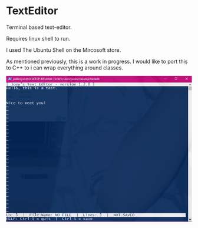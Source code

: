# TextEditor
Terminal based text-editor.


Requires linux shell to run.


I used The Ubuntu Shell on the Mircosoft store.


As mentioned previously, this is a work in progress. I would like to port this to C++ to i can wrap everything around classes. 


![alt text](https://github.com/JoeBoiii72/TextEditor/blob/master/screenshots/Capture.jpg)
